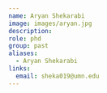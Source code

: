 ```yaml
---
name: Aryan Shekarabi
image: images/aryan.jpg
description:
role: phd
group: past
aliases:
  - Aryan Shekarabi
links:
  email: sheka019@umn.edu
---
```


